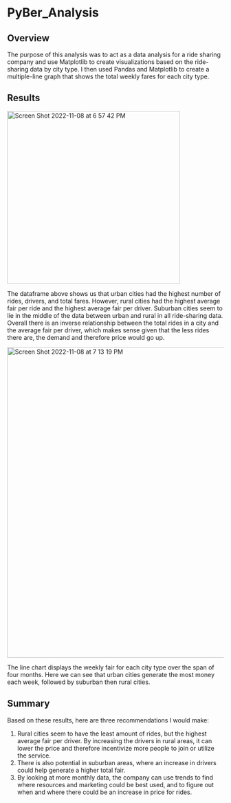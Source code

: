 # PyBer_Analysis

## Overview
The purpose of this analysis was to act as a data analysis for a ride sharing company and use Matplotlib to create visualizations based on the ride-sharing data by city type. I then used Pandas and Matplotlib to create a multiple-line graph that shows the total weekly fares for each city type. 

## Results
<img width="402" alt="Screen Shot 2022-11-08 at 6 57 42 PM" src="https://user-images.githubusercontent.com/107594280/200726676-7f73f049-dbdf-44fb-9d3e-ec3b9830d1ae.png">

The dataframe above shows us that urban cities had the highest number of rides, drivers, and  total fares. However, rural cities had the highest average fair per ride and the highest average fair per driver. Suburban cities seem to lie in the middle of the data between urban and rural in all ride-sharing data. Overall there is an inverse relationship between the total rides in a city and the average fair per driver, which makes sense given that the less rides there are, the demand and therefore price would go up.

<img width="722" alt="Screen Shot 2022-11-08 at 7 13 19 PM" src="https://user-images.githubusercontent.com/107594280/200729259-492a7807-6c4a-412f-9f62-d30396637f0b.png">

The line chart displays the weekly fair for each city type over the span of four months. Here we can see that urban cities generate the most money each week, followed by suburban then rural cities.



## Summary
Based on these results, here are three recommendations I would make:
1. Rural cities seem to have the least amount of rides, but the highest average fair per driver. By increasing the drivers in rural areas, it can lower the price and therefore incentivize more people to join or utilize the service.
2. There is also potential in suburban areas, where an increase in drivers could help generate a higher total fair.
3. By looking at more monthly data, the company can use trends to find where resources and marketing could be best used, and to figure out when and where there could be an increase in price for rides.
